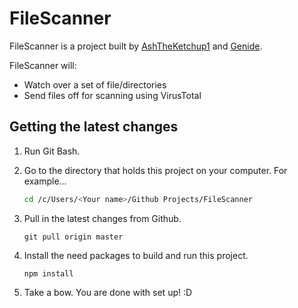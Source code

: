 # FileScanner

FileScanner is a project built by [AshTheKetchup1](https://github.com/AshTheKetchup1) and [Genide](https://github.com/Genide). 

FileScanner will:
- Watch over a set of file/directories
- Send files off for scanning using VirusTotal

## Getting the latest changes
1. Run Git Bash.

2. Go to the directory that holds this project on your computer. For example...
    ```sh
    cd /c/Users/<Your name>/Github Projects/FileScanner
    ```
3. Pull in the latest changes from Github.
    ```
    git pull origin master
    ```
4. Install the need packages to build and run this project.
    ```
    npm install
    ```
5. Take a bow. You are done with set up! :D
